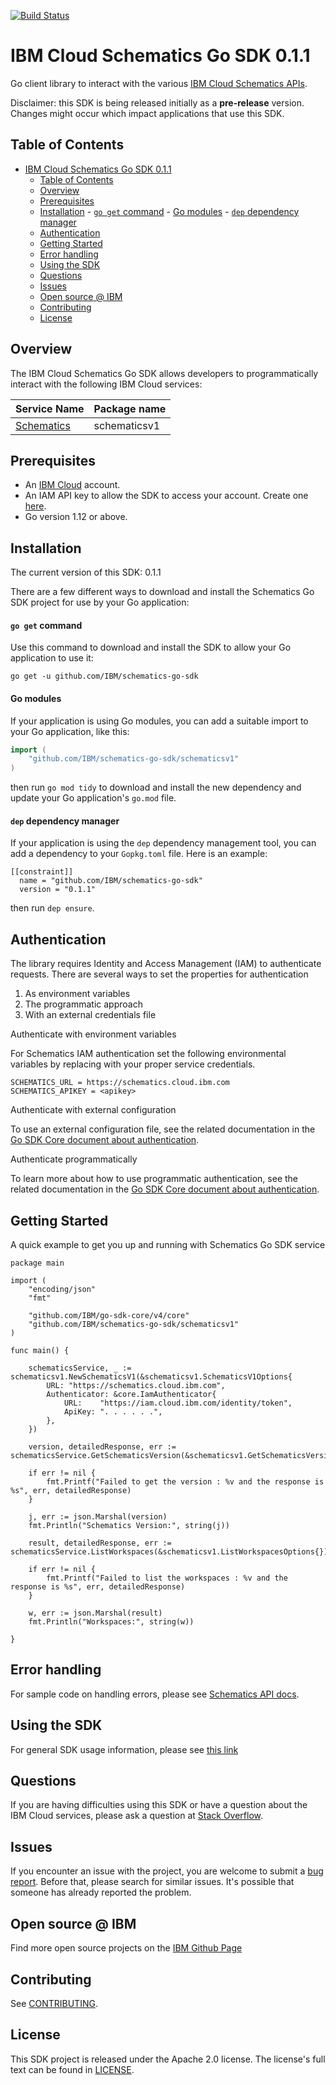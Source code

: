 [![Build Status](https://travis-ci.org/IBM/schematics-go-sdk.svg?branch=main)](https://travis-ci.org/IBM/schematics-go-sdk)

# IBM Cloud Schematics Go SDK 0.1.1
Go client library to interact with the various [IBM Cloud Schematics APIs](https://cloud.ibm.com/apidocs?category=schematics).

Disclaimer: this SDK is being released initially as a **pre-release** version.
Changes might occur which impact applications that use this SDK.

## Table of Contents
<!--
  The TOC below is generated using the `markdown-toc` node package.

      https://github.com/jonschlinkert/markdown-toc

  You should regenerate the TOC after making changes to this file.

      npx markdown-toc -i README.md
  -->

<!-- toc -->

- [IBM Cloud Schematics Go SDK 0.1.1](#ibm-cloud-schematics-go-sdk-003)
	- [Table of Contents](#table-of-contents)
	- [Overview](#overview)
	- [Prerequisites](#prerequisites)
	- [Installation](#installation)
			- [`go get` command](#go-get-command)
			- [Go modules](#go-modules)
			- [`dep` dependency manager](#dep-dependency-manager)
	- [Authentication](#authentication)
	- [Getting Started](#getting-started)
	- [Error handling](#error-handling)
	- [Using the SDK](#using-the-sdk)
	- [Questions](#questions)
	- [Issues](#issues)
	- [Open source @ IBM](#open-source--ibm)
	- [Contributing](#contributing)
	- [License](#license)

<!-- tocstop -->

## Overview

The IBM Cloud Schematics Go SDK allows developers to programmatically interact with the following IBM Cloud services:

Service Name | Package name 
--- | --- 
[Schematics](https://cloud.ibm.com/apidocs/schematics) | schematicsv1 

## Prerequisites

[ibm-cloud-onboarding]: https://cloud.ibm.com/registration

* An [IBM Cloud][ibm-cloud-onboarding] account.
* An IAM API key to allow the SDK to access your account. Create one [here](https://cloud.ibm.com/iam/apikeys).
* Go version 1.12 or above.

## Installation
The current version of this SDK: 0.1.1

There are a few different ways to download and install the Schematics Go SDK project for use by your
Go application:

#### `go get` command  
Use this command to download and install the SDK to allow your Go application to
use it:

```
go get -u github.com/IBM/schematics-go-sdk
```

#### Go modules  
If your application is using Go modules, you can add a suitable import to your
Go application, like this:

```go
import (
	"github.com/IBM/schematics-go-sdk/schematicsv1"
)
```

then run `go mod tidy` to download and install the new dependency and update your Go application's
`go.mod` file.

#### `dep` dependency manager  
If your application is using the `dep` dependency management tool, you can add a dependency
to your `Gopkg.toml` file.  Here is an example:

```
[[constraint]]
  name = "github.com/IBM/schematics-go-sdk"
  version = "0.1.1"

```

then run `dep ensure`.

## Authentication

The library requires Identity and Access Management (IAM) to authenticate requests. There are several ways to set the properties for authentication

1. As environment variables
2. The programmatic approach
3. With an external credentials file

Authenticate with environment variables

For Schematics IAM authentication set the following environmental variables by replacing <apikey> with your proper service credentials. 

```
SCHEMATICS_URL = https://schematics.cloud.ibm.com
SCHEMATICS_APIKEY = <apikey>
```

Authenticate with external configuration

To use an external configuration file, see the related documentation in the [Go SDK Core document about authentication](https://github.com/IBM/ibm-cloud-sdk-common/blob/master/README.md).

Authenticate programmatically

To learn more about how to use programmatic authentication, see the related documentation in the [Go SDK Core document about authentication](https://github.com/IBM/ibm-cloud-sdk-common/blob/master/README.md).


## Getting Started

A quick example to get you up and running with Schematics Go SDK service

```
package main

import (
	"encoding/json"
	"fmt"

	"github.com/IBM/go-sdk-core/v4/core"
	"github.com/IBM/schematics-go-sdk/schematicsv1"
)

func main() {

	schematicsService, _ := schematicsv1.NewSchematicsV1(&schematicsv1.SchematicsV1Options{
		URL: "https://schematics.cloud.ibm.com",
		Authenticator: &core.IamAuthenticator{
			URL:    "https://iam.cloud.ibm.com/identity/token",
			ApiKey: ". . . . . .",
		},
	})

	version, detailedResponse, err := schematicsService.GetSchematicsVersion(&schematicsv1.GetSchematicsVersionOptions{})

	if err != nil {
		fmt.Printf("Failed to get the version : %v and the response is %s", err, detailedResponse)
	}

	j, err := json.Marshal(version)
	fmt.Println("Schematics Version:", string(j))

	result, detailedResponse, err := schematicsService.ListWorkspaces(&schematicsv1.ListWorkspacesOptions{})

	if err != nil {
		fmt.Printf("Failed to list the workspaces : %v and the response is %s", err, detailedResponse)
	}

	w, err := json.Marshal(result)
	fmt.Println("Workspaces:", string(w))

}
```

## Error handling

For sample code on handling errors, please see [Schematics API docs](https://cloud.ibm.com/apidocs/schematics#error-handling).

## Using the SDK
For general SDK usage information, please see [this link](https://github.com/IBM/ibm-cloud-sdk-common/blob/master/README.md)

## Questions

If you are having difficulties using this SDK or have a question about the IBM Cloud services,
please ask a question at 
[Stack Overflow](http://stackoverflow.com/questions/ask?tags=ibm-cloud).

## Issues
If you encounter an issue with the project, you are welcome to submit a
[bug report](https://github.com/IBM/schematics-go-sdk/issues).
Before that, please search for similar issues. It's possible that someone has already reported the problem.

## Open source @ IBM
Find more open source projects on the [IBM Github Page](http://ibm.github.io/)

## Contributing
See [CONTRIBUTING](CONTRIBUTING.md).

## License

This SDK project is released under the Apache 2.0 license.
The license's full text can be found in [LICENSE](LICENSE).
